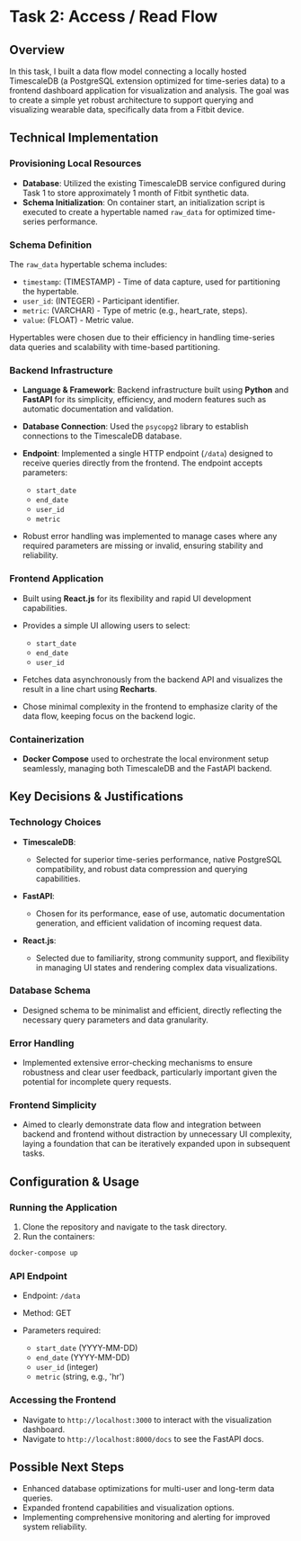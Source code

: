 # Task 2: Access / Read Flow

## Overview

In this task, I built a data flow model connecting a locally hosted TimescaleDB (a PostgreSQL extension optimized for time-series data) to a frontend dashboard application for visualization and analysis. The goal was to create a simple yet robust architecture to support querying and visualizing wearable data, specifically data from a Fitbit device.

## Technical Implementation

### Provisioning Local Resources

* **Database**: Utilized the existing TimescaleDB service configured during Task 1 to store approximately 1 month of Fitbit synthetic data.
* **Schema Initialization**: On container start, an initialization script is executed to create a hypertable named `raw_data` for optimized time-series performance.

### Schema Definition

The `raw_data` hypertable schema includes:

* `timestamp`: (TIMESTAMP) - Time of data capture, used for partitioning the hypertable.
* `user_id`: (INTEGER) - Participant identifier.
* `metric`: (VARCHAR) - Type of metric (e.g., heart\_rate, steps).
* `value`: (FLOAT) - Metric value.

Hypertables were chosen due to their efficiency in handling time-series data queries and scalability with time-based partitioning.

### Backend Infrastructure

* **Language & Framework**: Backend infrastructure built using **Python** and **FastAPI** for its simplicity, efficiency, and modern features such as automatic documentation and validation.
* **Database Connection**: Used the `psycopg2` library to establish connections to the TimescaleDB database.
* **Endpoint**: Implemented a single HTTP endpoint (`/data`) designed to receive queries directly from the frontend. The endpoint accepts parameters:

  * `start_date`
  * `end_date`
  * `user_id`
  * `metric`
* Robust error handling was implemented to manage cases where any required parameters are missing or invalid, ensuring stability and reliability.

### Frontend Application

* Built using **React.js** for its flexibility and rapid UI development capabilities.
* Provides a simple UI allowing users to select:

  * `start_date`
  * `end_date`
  * `user_id`
* Fetches data asynchronously from the backend API and visualizes the result in a line chart using **Recharts**.
* Chose minimal complexity in the frontend to emphasize clarity of the data flow, keeping focus on the backend logic.

### Containerization

* **Docker Compose** used to orchestrate the local environment setup seamlessly, managing both TimescaleDB and the FastAPI backend.

## Key Decisions & Justifications

### Technology Choices

* **TimescaleDB**:

  * Selected for superior time-series performance, native PostgreSQL compatibility, and robust data compression and querying capabilities.

* **FastAPI**:

  * Chosen for its performance, ease of use, automatic documentation generation, and efficient validation of incoming request data.

* **React.js**:

  * Selected due to familiarity, strong community support, and flexibility in managing UI states and rendering complex data visualizations.

### Database Schema

* Designed schema to be minimalist and efficient, directly reflecting the necessary query parameters and data granularity.

### Error Handling

* Implemented extensive error-checking mechanisms to ensure robustness and clear user feedback, particularly important given the potential for incomplete query requests.

### Frontend Simplicity

* Aimed to clearly demonstrate data flow and integration between backend and frontend without distraction by unnecessary UI complexity, laying a foundation that can be iteratively expanded upon in subsequent tasks.

## Configuration & Usage

### Running the Application

1. Clone the repository and navigate to the task directory.
2. Run the containers:

```sh
docker-compose up
```

### API Endpoint

* Endpoint: `/data`
* Method: GET
* Parameters required:

  * `start_date` (YYYY-MM-DD)
  * `end_date` (YYYY-MM-DD)
  * `user_id` (integer)
  * `metric` (string, e.g., 'hr')

### Accessing the Frontend

* Navigate to `http://localhost:3000` to interact with the visualization dashboard.
* Navigate to `http://localhost:8000/docs` to see the FastAPI docs. 

## Possible Next Steps

* Enhanced database optimizations for multi-user and long-term data queries.
* Expanded frontend capabilities and visualization options.
* Implementing comprehensive monitoring and alerting for improved system reliability.
